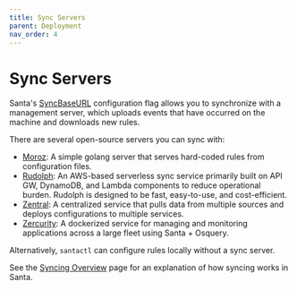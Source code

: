 ```yaml
---
title: Sync Servers
parent: Deployment
nav_order: 4
---
```


# Sync Servers

Santa's [SyncBaseURL](configuration.md#sync-base-url) configuration flag allows you to synchronize with a management server, which uploads events that have occurred on the machine and downloads new rules. 

There are several open-source servers you can sync with:

* [Moroz](https://github.com/groob/moroz): A simple golang server that serves hard-coded rules from configuration files.
* [Rudolph](https://github.com/airbnb/rudolph): An AWS-based serverless sync service primarily built on API GW, DynamoDB, and Lambda components to reduce operational burden. Rudolph is designed to be fast, easy-to-use, and cost-efficient.
* [Zentral](https://github.com/zentralopensource/zentral/wiki): A centralized service that pulls data from multiple sources and deploys configurations to multiple services.
* [Zercurity](https://github.com/zercurity/zercurity): A dockerized service for managing and monitoring applications across a large fleet using Santa + Osquery.

Alternatively, `santactl` can configure rules locally without a sync server.

See the [Syncing Overview](../introduction/syncing-overview.md) page for an explanation of how syncing works in Santa.